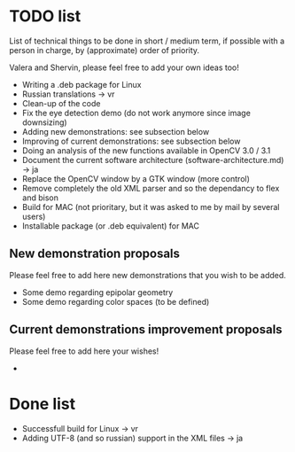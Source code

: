 # TODO list

List of technical things to be done in short / medium term, if possible with a person in charge, by (approximate) order of priority.

Valera and Shervin, please feel free to add your own ideas too!

 - Writing a .deb package for Linux
 - Russian translations -> vr
 - Clean-up of the code
 - Fix the eye detection demo (do not work anymore since image downsizing)
 - Adding new demonstrations: see subsection below 
 - Improving of current demonstrations: see subsection below
 - Doing an analysis of the new functions available in OpenCV 3.0 / 3.1 
 - Document the current software architecture (software-architecture.md) -> ja
 - Replace the OpenCV window by a GTK window (more control)
 - Remove completely the old XML parser and so the dependancy to flex and bison
 - Build for MAC (not prioritary, but it was asked to me by mail by several users)
 - Installable package (or .deb equivalent) for MAC

## New demonstration proposals
Please feel free to add here new demonstrations that you wish to be added.

 - Some demo regarding epipolar geometry
 - Some demo regarding color spaces (to be defined)

## Current demonstrations improvement proposals
Please feel free to add here your wishes!

 - 

# Done list
 - Successfull build for Linux -> vr
 - Adding UTF-8 (and so russian) support in the XML files -> ja

 